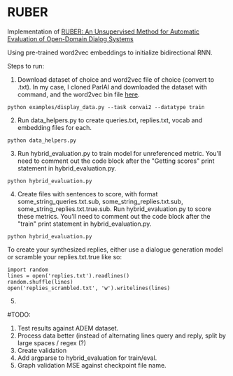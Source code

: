# RUBER
Implementation of [RUBER: An Unsupervised Method for Automatic Evaluation of Open-Domain Dialog Systems](https://arxiv.org/abs/1701.03079)

Using pre-trained word2vec embeddings to initialize bidirectional RNN. 

Steps to run:

1. Download dataset of choice and word2vec file of choice (convert to .txt). In my case, I cloned ParlAI and downloaded the dataset with command, and the word2vec bin file [here](https://github.com/eyaler/word2vec-slim). 
```
python examples/display_data.py --task convai2 --datatype train
```

2. Run data_helpers.py to create queries.txt, replies.txt, vocab and embedding files for each. 
```
python data_helpers.py
```

3. Run hybrid_evaluation.py to train model for unreferenced metric. You'll need to comment out the code block after the "Getting scores" print statement in hybrid_evaluation.py.
```
python hybrid_evaluation.py
```

4. Create files with sentences to score, with format some_string_queries.txt.sub, some_string_replies.txt.sub, some_string_replies.txt.true.sub. Run hybrid_evaluation.py to score these metrics. You'll need to comment out the code block after the "train" print statement in hybrid_evaluation.py. 
```
python hybrid_evaluation.py
```

To create your synthesized replies, either use a dialogue generation model or scramble your replies.txt.true like so: 
```
import random
lines = open('replies.txt').readlines()
random.shuffle(lines)
open('replies_scrambled.txt', 'w').writelines(lines)
```

5. 

#TODO:
1. Test results against ADEM dataset.
2. Process data better (instead of alternating lines query and reply, split by large spaces / regex (?)
3. Create validation
4. Add argparse to hybrid_evaluation for train/eval. 
5. Graph validation MSE against checkpoint file name. 
